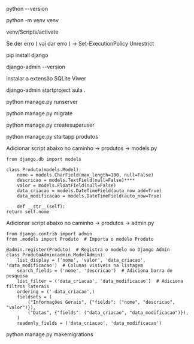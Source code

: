 python --version

python -m venv venv

venv/Scripts/activate

Se der erro ( vai dar erro ) -> Set-ExecutionPolicy Unrestrict

pip install django

django-admin --version

instalar a extensão SQLite Viwer

django-admin startproject aula .

python manage.py runserver

python manage.py migrate

python manage.py createsuperuser

python manage.py startapp produtos

Adicionar script abaixo no caminho -> produtos -> models.py
```
from django.db import models

class Produto(models.Model):
    nome = models.CharField(max_length=100, null=False)
    descricao = models.TextField(null=False)****
    valor = models.FloatField(null=False)
    data_criacao = models.DateTimeField(auto_now_add=True)
    data_modificacao = models.DateTimeField(auto_now=True)

    def __str__(self):
return self.nome
```

Adicionar script abaixo no caminho -> produtos -> admin.py

```
from django.contrib import admin
from .models import Produto  # Importa o modelo Produto

@admin.register(Produto)  # Registra o modelo no Django Admin
class ProdutoAdmin(admin.ModelAdmin):
    list_display = ('nome', 'valor', 'data_criacao', 'data_modificacao')  # Colunas visíveis na listagem
    search_fields = ('nome', 'descricao')  # Adiciona barra de pesquisa
    list_filter = ('data_criacao', 'data_modificacao')  # Adiciona filtros laterais
    ordering = ('-data_criacao',)
    fieldsets = (
        ("Informações Gerais", {"fields": ("nome", "descricao", "valor")}),
        ("Datas", {"fields": ("data_criacao", "data_modificacao")}),
    ) 
    readonly_fields = ('data_criacao', 'data_modificacao')
```

python manage.py makemigrations